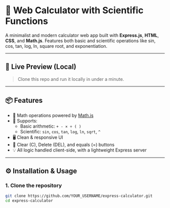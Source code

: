 
# 🧮 Web Calculator with Scientific Functions

A minimalist and modern calculator web app built with **Express.js**, **HTML**, **CSS**, and **Math.js**. Features both basic and scientific operations like sin, cos, tan, log, ln, square root, and exponentiation.

---

## 🚀 Live Preview (Local)

> Clone this repo and run it locally in under a minute.

---

## 📦 Features

- 🧠 Math operations powered by [Math.js](https://mathjs.org/)
- 🧮 Supports:
  - Basic arithmetic: `+ - × ÷ ( )`
  - Scientific: `sin`, `cos`, `tan`, `log`, `ln`, `sqrt`, `^`
- 🖥 Clean & responsive UI
- 🧹 Clear (C), Delete (DEL), and equals (=) buttons
- 💡 All logic handled client-side, with a lightweight Express server

---

## ⚙️ Installation & Usage

### 1. Clone the repository
```bash
git clone https://github.com/YOUR_USERNAME/express-calculator.git
cd express-calculator
